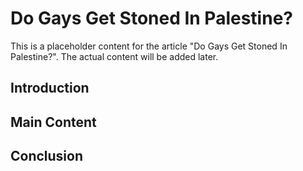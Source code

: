 # Do Gays Get Stoned In Palestine?

This is a placeholder content for the article "Do Gays Get Stoned In Palestine?". 
The actual content will be added later.

## Introduction

## Main Content

## Conclusion